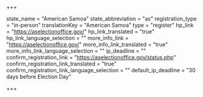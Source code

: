 +++

state_name = "American Samoa"
state_abbreviation = "as"
registration_type = "in-person"
translationKey = "American Samoa"
type = "register"
hp_link = "https://aselectionoffice.gov/"
hp_link_translated = "true"
hp_link_language_selection = ""
more_info_link = "https://aselectionoffice.gov/"
more_info_link_translated = "true"
more_info_link_language_selection = ""
ip_deadline = ""
confirm_registration_link = "https://aselectionoffice.gov/status.php"
confirm_registration_link_translated = "true"
confirm_registration_link_language_selection = ""
default_ip_deadline = "30 days before Election Day"

+++